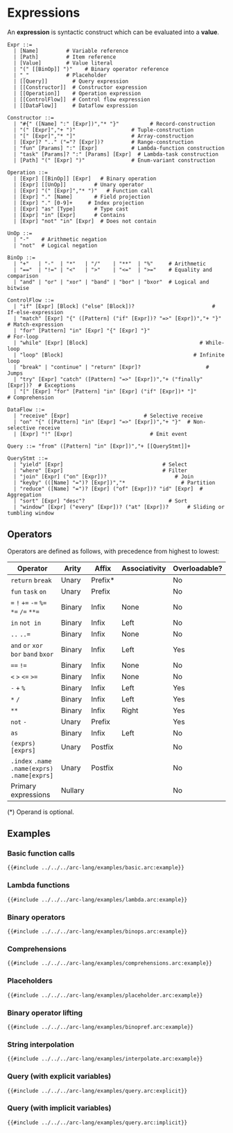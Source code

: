 # Expressions

An **expression** is syntactic construct which can be evaluated into a **value**.

```grammar
Expr ::=
  | [Name]         # Variable reference
  | [Path]         # Item reference
  | [Value]        # Value literal
  | "(" [[BinOp]] ")"    # Binary operator reference
  | "_"            # Placeholder
  | [[Query]]        # Query expression
  | [[Constructor]]  # Constructor expression
  | [[Operation]]    # Operation expression
  | [[ControlFlow]]  # Control flow expression
  | [[DataFlow]]     # Dataflow expression

Constructor ::=
  | "#{" ([Name] ":" [Expr])","* "}"          # Record-construction
  | "(" [Expr]","+ ")"                  # Tuple-construction
  | "[" [Expr]","* "]"                  # Array-construction
  | [Expr]? ".." ("="? [Expr])?         # Range-construction
  | "fun" [Params] ":" [Expr]           # Lambda-function construction
  | "task" [Params]? ":" [Params] [Expr]  # Lambda-task construction
  | [Path] "(" [Expr] ")"               # Enum-variant construction

Operation ::=
  | [Expr] [[BinOp]] [Expr]   # Binary operation
  | [Expr] [[UnOp]]         # Unary operator
  | [Expr] "(" [Expr]","* ")"   # Function call
  | [Expr] "." [Name]       # Field projection
  | [Expr] "." [0-9]+     # Index projection
  | [Expr] "as" [Type]      # Type cast
  | [Expr] "in" [Expr]      # Contains
  | [Expr] "not" "in" [Expr]  # Does not contain

UnOp ::=
  | "-"    # Arithmetic negation
  | "not"  # Logical negation

BinOp ::=
  | "+"   | "-"  | "*"   | "/"    | "**"  | "%"     # Arithmetic
  | "=="  | "!=" | "<"   | ">"    | "<="  | ">="    # Equality and comparison
  | "and" | "or" | "xor" | "band" | "bor" | "bxor"  # Logical and bitwise

ControlFlow ::=
  | "if" [Expr] [Block] ("else" [Block])?                         # If-else-expression
  | "match" [Expr] "{" ([Pattern] ("if" [Expr])? "=>" [Expr])","+ "}"       # Match-expression
  | "for" [Pattern] "in" [Expr] "{" [Expr] "}"                        # For-loop
  | "while" [Expr] [Block]                                    # While-loop
  | "loop" [Block]                                          # Infinite loop
  | "break" | "continue" | "return" [Expr]?                     # Jumps
  | "try" [Expr] "catch" ([Pattern] "=>" [Expr])","+ ("finally" [Expr])?  # Exceptions
  | "[" [Expr] "for" [Pattern] "in" [Expr] ("if" [Expr])* "]"             # Comprehension

DataFlow ::=
  | "receive" [Expr]                        # Selective receive
  | "on" "{" ([Pattern] "in" [Expr] "=>" [Expr])","+ "}"  # Non-selective receive
  | [Expr] "!" [Expr]                         # Emit event

Query ::= "from" ([Pattern] "in" [Expr])","+ [[QueryStmt]]+

QueryStmt ::=
  | "yield" [Expr]                                # Select
  | "where" [Expr]                                # Filter
  | "join" [Expr] ("on" [Expr])?                      # Join
  | "keyby" (([Name] "=")? [Expr])","*                  # Partition
  | "reduce" ([Name] "=")? [Expr] ("of" [Expr])? "id" [Expr]  # Aggregation
  | "sort" [Expr] "desc"?                           # Sort
  | "window" [Expr] ("every" [Expr])? ("at" [Expr])?      # Sliding or tumbling window
```

## Operators

Operators are defined as follows, with precedence from highest to lowest:

| Operator                                       | Arity   | Affix   | Associativity | Overloadable? |
| ---------------------------------------------- | -----   | -----   | ------------- | ------------  |
| `return` `break`                               | Unary   | Prefix* |               | No            |
| `fun` `task` `on`                              | Unary   | Prefix  |               | No            |
| `=` `!` `+=` `-=` `%=` `*=` `/=` `**=`         | Binary  | Infix   | None          | No            |
| `in` `not in`                                  | Binary  | Infix   | Left          | No            |
| `..` `..=`                                     | Binary  | Infix   | None          | No            |
| `and` `or` `xor` `bor` `band` `bxor`           | Binary  | Infix   | Left          | Yes           |
| `==` `!=`                                      | Binary  | Infix   | None          | No            |
| `<` `>` `<=` `>=`                              | Binary  | Infix   | None          | No            |
| `-` `+` `%`                                    | Binary  | Infix   | Left          | Yes           |
| `*` `/`                                        | Binary  | Infix   | Left          | Yes           |
| `**`                                           | Binary  | Infix   | Right         | Yes           |
| `not` `-`                                      | Unary   | Prefix  |               | Yes           |
| `as`                                           | Binary  | Infix   | Left          | No            |
| `(exprs)` `[exprs]`                            | Unary   | Postfix |               | No            |
| `.index` `.name` `.name(exprs)` `.name[exprs]` | Unary   | Postfix |               | No            |
| Primary expressions                            | Nullary |         |               | No            |

(*) Operand is optional.

## Examples

### Basic function calls

```arc-lang
{{#include ../../../arc-lang/examples/basic.arc:example}}
```

### Lambda functions

```arc-lang
{{#include ../../../arc-lang/examples/lambda.arc:example}}
```

### Binary operators

```arc-lang
{{#include ../../../arc-lang/examples/binops.arc:example}}
```

### Comprehensions

```arc-lang
{{#include ../../../arc-lang/examples/comprehensions.arc:example}}
```

### Placeholders

```arc-lang
{{#include ../../../arc-lang/examples/placeholder.arc:example}}
```

### Binary operator lifting

```arc-lang
{{#include ../../../arc-lang/examples/binopref.arc:example}}
```

### String interpolation

```arc-lang
{{#include ../../../arc-lang/examples/interpolate.arc:example}}
```

### Query (with explicit variables)

```arc-lang
{{#include ../../../arc-lang/examples/query.arc:explicit}}
```

### Query (with implicit variables)

```arc-lang
{{#include ../../../arc-lang/examples/query.arc:implicit}}
```
